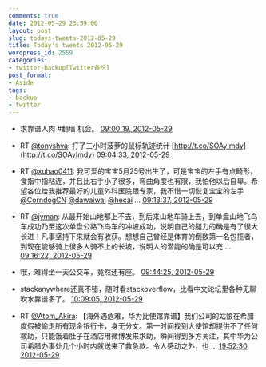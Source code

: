 ```yaml
---
comments: true
date: 2012-05-29 23:59:00
layout: post
slug: todays-tweets-2012-05-29
title: Today's tweets 2012-05-29
wordpress_id: 2559
categories:
- twitter-backup[Twitter备份]
post_format:
- Aside
tags:
- backup
- twitter
---
```





  * 求靠谱人肉 #翻墙 机会。 [09:00:19, 2012-05-29](http://twitter.com/gfrog/statuses/207275143658078209)





  * RT [@tonyshva](http://twitter.com/tonyshva): 打了三小时菠萝的鼠标轨迹统计 [http://t.co/SOAyImdy](http://t.co/SOAyImdy) [09:04:33, 2012-05-29](http://twitter.com/gfrog/statuses/207276205781680128)





  * RT [@xuhao0411](http://twitter.com/xuhao0411): 我可爱的宝宝5月25号出生了，可是宝宝的左手有点畸形，食指中指粘连，并且比右手小了很多，弯曲角度也有限，我怕他以后自卑。希望各位给我推荐最好的儿童外科医院跟专家，我不惜一切恢复宝宝的左手 [@CorndogCN](http://twitter.com/CorndogCN) [@dawaiwai](http://twitter.com/dawaiwai) [@hecai](http://twitter.com/hecai) ... [09:13:37, 2012-05-29](http://twitter.com/gfrog/statuses/207278488640688128)





  * RT [@jyman](http://twitter.com/jyman): 从最开始山地都上不去，到后来山地车骑上去，到单盘山地飞鸟车成功乃至这次单盘公路飞鸟车的冲坡成功，说明自己的腿力的确是有了很大长进！凡事坚持下来就会有收获。想想自己曾经是体育的倒数第一名包揽者，到现在能够骑上很多人骑不上的长坡，说明人的潜能的确是可以充 ... [09:16:22, 2012-05-29](http://twitter.com/gfrog/statuses/207279180713443328)





  * 哦，难得坐一天公交车，竟然还有座。 [09:44:25, 2012-05-29](http://twitter.com/gfrog/statuses/207286238057730050)





  * stackanywhere还真不错，随时看stackoverflow，比看中文论坛里各种无聊吹水靠谱多了。 [10:09:05, 2012-05-29](http://twitter.com/gfrog/statuses/207292447527677954)





  * RT [@Atom_Akira](http://twitter.com/Atom_Akira): 【海外遇危难，华为比使馆靠谱】我们公司的姑娘在希腊度假被偷走所有现金银行卡，身无分文。第一时间找到大使馆却提供不了任何救助，只能饿着肚子在酒店用微博发来求助，瞬间得到多方关注，其中华为公司希腊办事处几个小时内就送来了救急款。令人感动之外，也 ... [19:52:30, 2012-05-29](http://twitter.com/gfrog/statuses/207439268539412482)




